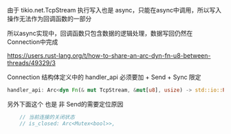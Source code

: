 由于 tikio.net.TcpStream 执行写入也是 async，只能在async中调用，所以写入操作无法作为回调函数的一部分

所以async实现中，回调函数只包含数据的逻辑处理，数据写回仍然在Connection中完成


https://users.rust-lang.org/t/how-to-share-an-arc-dyn-fn-u8-between-threads/49329/3

Connection 结构体定义中的 handler_api 必须要加 + Send + Sync 限定
```rust
handler_api: Arc<dyn Fn(& mut TcpStream, &mut[u8], usize) -> std::io::Result<usize> + Send + Sync>,
```

另外下面这个 也是 非 Send的需要定位原因
```rust
    // 当前连接的关闭状态
    // is_closed: Arc<Mutex<bool>>,
```
